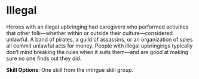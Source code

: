 # Illegal

Heroes with an illegal upbringing had caregivers who performed activities that other folk—whether within or outside their culture—considered unlawful. A band of pirates, a guild of assassins, or an organization of spies all commit unlawful acts for money. People with illegal upbringings typically don’t mind breaking the rules when it suits them—and are good at making sure no one finds out they did.

**Skill Options**: One skill from the intrigue skill group.
